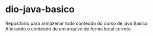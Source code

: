 # dio-java-basico
Repositório para armazenar todo conteúdo do curso de java Basico
Alterando o conteúdo de um arquivo de forma local
correto
